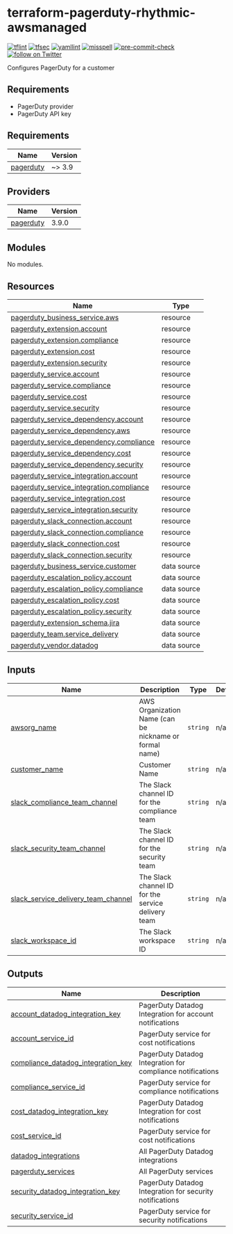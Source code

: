 # terraform-pagerduty-rhythmic-awsmanaged
[![tflint](https://github.com/rhythmictech/terraform-pagerduty-rhythmic-awsmanaged/workflows/tflint/badge.svg?branch=master&event=push)](https://github.com/rhythmictech/terraform-pagerduty-rhythmic-customer/actions?query=workflow%3Atflint+event%3Apush+branch%3Amaster)
[![tfsec](https://github.com/rhythmictech/terraform-pagerduty-rhythmic-awsmanaged/workflows/tfsec/badge.svg?branch=master&event=push)](https://github.com/rhythmictech/terraform-pagerduty-rhythmic-customer/actions?query=workflow%3Atfsec+event%3Apush+branch%3Amaster)
[![yamllint](https://github.com/rhythmictech/terraform-pagerduty-rhythmic-awsmanaged/workflows/yamllint/badge.svg?branch=master&event=push)](https://github.com/rhythmictech/terraform-pagerduty-rhythmic-customer/actions?query=workflow%3Ayamllint+event%3Apush+branch%3Amaster)
[![misspell](https://github.com/rhythmictech/terraform-pagerduty-rhythmic-awsmanaged/workflows/misspell/badge.svg?branch=master&event=push)](https://github.com/rhythmictech/terraform-pagerduty-rhythmic-customer/actions?query=workflow%3Amisspell+event%3Apush+branch%3Amaster)
[![pre-commit-check](https://github.com/rhythmictech/terraform-pagerduty-rhythmic-awsmanaged/workflows/pre-commit-check/badge.svg?branch=master&event=push)](https://github.com/rhythmictech/terraform-pagerduty-rhythmic-customer/actions?query=workflow%3Apre-commit-check+event%3Apush+branch%3Amaster)
<a href="https://twitter.com/intent/follow?screen_name=RhythmicTech"><img src="https://img.shields.io/twitter/follow/RhythmicTech?style=social&logo=twitter" alt="follow on Twitter"></a>

Configures PagerDuty for a customer

## Requirements
* PagerDuty provider
* PagerDuty API key

<!-- BEGINNING OF PRE-COMMIT-TERRAFORM DOCS HOOK -->
## Requirements

| Name | Version |
|------|---------|
| <a name="requirement_pagerduty"></a> [pagerduty](#requirement\_pagerduty) | ~> 3.9 |

## Providers

| Name | Version |
|------|---------|
| <a name="provider_pagerduty"></a> [pagerduty](#provider\_pagerduty) | 3.9.0 |

## Modules

No modules.

## Resources

| Name | Type |
|------|------|
| [pagerduty_business_service.aws](https://registry.terraform.io/providers/PagerDuty/pagerduty/latest/docs/resources/business_service) | resource |
| [pagerduty_extension.account](https://registry.terraform.io/providers/PagerDuty/pagerduty/latest/docs/resources/extension) | resource |
| [pagerduty_extension.compliance](https://registry.terraform.io/providers/PagerDuty/pagerduty/latest/docs/resources/extension) | resource |
| [pagerduty_extension.cost](https://registry.terraform.io/providers/PagerDuty/pagerduty/latest/docs/resources/extension) | resource |
| [pagerduty_extension.security](https://registry.terraform.io/providers/PagerDuty/pagerduty/latest/docs/resources/extension) | resource |
| [pagerduty_service.account](https://registry.terraform.io/providers/PagerDuty/pagerduty/latest/docs/resources/service) | resource |
| [pagerduty_service.compliance](https://registry.terraform.io/providers/PagerDuty/pagerduty/latest/docs/resources/service) | resource |
| [pagerduty_service.cost](https://registry.terraform.io/providers/PagerDuty/pagerduty/latest/docs/resources/service) | resource |
| [pagerduty_service.security](https://registry.terraform.io/providers/PagerDuty/pagerduty/latest/docs/resources/service) | resource |
| [pagerduty_service_dependency.account](https://registry.terraform.io/providers/PagerDuty/pagerduty/latest/docs/resources/service_dependency) | resource |
| [pagerduty_service_dependency.aws](https://registry.terraform.io/providers/PagerDuty/pagerduty/latest/docs/resources/service_dependency) | resource |
| [pagerduty_service_dependency.compliance](https://registry.terraform.io/providers/PagerDuty/pagerduty/latest/docs/resources/service_dependency) | resource |
| [pagerduty_service_dependency.cost](https://registry.terraform.io/providers/PagerDuty/pagerduty/latest/docs/resources/service_dependency) | resource |
| [pagerduty_service_dependency.security](https://registry.terraform.io/providers/PagerDuty/pagerduty/latest/docs/resources/service_dependency) | resource |
| [pagerduty_service_integration.account](https://registry.terraform.io/providers/PagerDuty/pagerduty/latest/docs/resources/service_integration) | resource |
| [pagerduty_service_integration.compliance](https://registry.terraform.io/providers/PagerDuty/pagerduty/latest/docs/resources/service_integration) | resource |
| [pagerduty_service_integration.cost](https://registry.terraform.io/providers/PagerDuty/pagerduty/latest/docs/resources/service_integration) | resource |
| [pagerduty_service_integration.security](https://registry.terraform.io/providers/PagerDuty/pagerduty/latest/docs/resources/service_integration) | resource |
| [pagerduty_slack_connection.account](https://registry.terraform.io/providers/PagerDuty/pagerduty/latest/docs/resources/slack_connection) | resource |
| [pagerduty_slack_connection.compliance](https://registry.terraform.io/providers/PagerDuty/pagerduty/latest/docs/resources/slack_connection) | resource |
| [pagerduty_slack_connection.cost](https://registry.terraform.io/providers/PagerDuty/pagerduty/latest/docs/resources/slack_connection) | resource |
| [pagerduty_slack_connection.security](https://registry.terraform.io/providers/PagerDuty/pagerduty/latest/docs/resources/slack_connection) | resource |
| [pagerduty_business_service.customer](https://registry.terraform.io/providers/PagerDuty/pagerduty/latest/docs/data-sources/business_service) | data source |
| [pagerduty_escalation_policy.account](https://registry.terraform.io/providers/PagerDuty/pagerduty/latest/docs/data-sources/escalation_policy) | data source |
| [pagerduty_escalation_policy.compliance](https://registry.terraform.io/providers/PagerDuty/pagerduty/latest/docs/data-sources/escalation_policy) | data source |
| [pagerduty_escalation_policy.cost](https://registry.terraform.io/providers/PagerDuty/pagerduty/latest/docs/data-sources/escalation_policy) | data source |
| [pagerduty_escalation_policy.security](https://registry.terraform.io/providers/PagerDuty/pagerduty/latest/docs/data-sources/escalation_policy) | data source |
| [pagerduty_extension_schema.jira](https://registry.terraform.io/providers/PagerDuty/pagerduty/latest/docs/data-sources/extension_schema) | data source |
| [pagerduty_team.service_delivery](https://registry.terraform.io/providers/PagerDuty/pagerduty/latest/docs/data-sources/team) | data source |
| [pagerduty_vendor.datadog](https://registry.terraform.io/providers/PagerDuty/pagerduty/latest/docs/data-sources/vendor) | data source |

## Inputs

| Name | Description | Type | Default | Required |
|------|-------------|------|---------|:--------:|
| <a name="input_awsorg_name"></a> [awsorg\_name](#input\_awsorg\_name) | AWS Organization Name (can be nickname or formal name) | `string` | n/a | yes |
| <a name="input_customer_name"></a> [customer\_name](#input\_customer\_name) | Customer Name | `string` | n/a | yes |
| <a name="input_slack_compliance_team_channel"></a> [slack\_compliance\_team\_channel](#input\_slack\_compliance\_team\_channel) | The Slack channel ID for the compliance team | `string` | n/a | yes |
| <a name="input_slack_security_team_channel"></a> [slack\_security\_team\_channel](#input\_slack\_security\_team\_channel) | The Slack channel ID for the security team | `string` | n/a | yes |
| <a name="input_slack_service_delivery_team_channel"></a> [slack\_service\_delivery\_team\_channel](#input\_slack\_service\_delivery\_team\_channel) | The Slack channel ID for the service delivery team | `string` | n/a | yes |
| <a name="input_slack_workspace_id"></a> [slack\_workspace\_id](#input\_slack\_workspace\_id) | The Slack workspace ID | `string` | n/a | yes |

## Outputs

| Name | Description |
|------|-------------|
| <a name="output_account_datadog_integration_key"></a> [account\_datadog\_integration\_key](#output\_account\_datadog\_integration\_key) | PagerDuty Datadog Integration for account notifications |
| <a name="output_account_service_id"></a> [account\_service\_id](#output\_account\_service\_id) | PagerDuty service for cost notifications |
| <a name="output_compliance_datadog_integration_key"></a> [compliance\_datadog\_integration\_key](#output\_compliance\_datadog\_integration\_key) | PagerDuty Datadog Integration for compliance notifications |
| <a name="output_compliance_service_id"></a> [compliance\_service\_id](#output\_compliance\_service\_id) | PagerDuty service for compliance notifications |
| <a name="output_cost_datadog_integration_key"></a> [cost\_datadog\_integration\_key](#output\_cost\_datadog\_integration\_key) | PagerDuty Datadog Integration for cost notifications |
| <a name="output_cost_service_id"></a> [cost\_service\_id](#output\_cost\_service\_id) | PagerDuty service for cost notifications |
| <a name="output_datadog_integrations"></a> [datadog\_integrations](#output\_datadog\_integrations) | All PagerDuty Datadog integrations |
| <a name="output_pagerduty_services"></a> [pagerduty\_services](#output\_pagerduty\_services) | All PagerDuty services |
| <a name="output_security_datadog_integration_key"></a> [security\_datadog\_integration\_key](#output\_security\_datadog\_integration\_key) | PagerDuty Datadog Integration for security notifications |
| <a name="output_security_service_id"></a> [security\_service\_id](#output\_security\_service\_id) | PagerDuty service for security notifications |
<!-- END OF PRE-COMMIT-TERRAFORM DOCS HOOK -->

